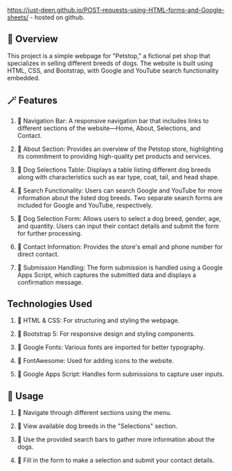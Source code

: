 https://just-deen.github.io/POST-requests-using-HTML-forms-and-Google-sheets/ - hosted on github.


## 💫 Overview 

This project is a simple webpage for "Petstop," a fictional pet shop that specializes in selling different breeds of dogs. The website is built using HTML, CSS, and Bootstrap, with Google and YouTube search functionality embedded.


## 🪄 Features

1. 🎈 Navigation Bar: A responsive navigation bar that includes links to different sections of the website—Home, About, Selections, and Contact.

2. 🎈 About Section: Provides an overview of the Petstop store, highlighting its commitment to providing high-quality pet products and services.

3. 🎈 Dog Selections Table: Displays a table listing different dog breeds along with characteristics such as ear type, coat, tail, and head shape.

4. 🎈 Search Functionality: Users can search Google and YouTube for more information about the listed dog breeds. Two separate search forms are included for Google and YouTube, respectively.

5. 🎈 Dog Selection Form: Allows users to select a dog breed, gender, age, and quantity. Users can input their contact details and submit the form for further processing.

6. 🎈 Contact Information: Provides the store's email and phone number for direct contact.

7. 🎈 Submission Handling: The form submission is handled using a Google Apps Script, which captures the submitted data and displays a confirmation message.


## Technologies Used

1. 🎈 HTML & CSS: For structuring and styling the webpage.

2. 🎈 Bootstrap 5: For responsive design and styling components.

3. 🎈 Google Fonts: Various fonts are imported for better typography.

4. 🎈 FontAwesome: Used for adding icons to the website.

5. 🎈 Google Apps Script: Handles form submissions to capture user inputs.


## 🧤 Usage

1. 🎈 Navigate through different sections using the menu.

2. 🎈 View available dog breeds in the "Selections" section.

3. 🎈 Use the provided search bars to gather more information about the dogs.

4. 🎈 Fill in the form to make a selection and submit your contact details.
